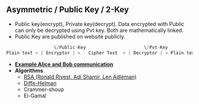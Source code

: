 ## Asymmetric / Public Key / 2-Key
- Public key(encrypt), Private key(decrypt). Data encrypted with Public can only be decrypted using Pvt key. Both are mathematically linked.
- Public Key are published on website publicly.
```c
                  \/Public-Key                      \/Pvt-Key        
Plain text > | Encryptor | >   Cipher Text  > | Decryptor | > Plain text
```
- **[Example Alice and Bob communication](ExampleAlice&BobCommunication.md)**
- **Algorithms**
  - [RSA (Ronald Rivest, Adi Shamir, Len Adleman)](RSA.md)
  - [Diffe-Helman](Diffe_Helman.md)
  - Crammer-shoup
  - El-Gamal
